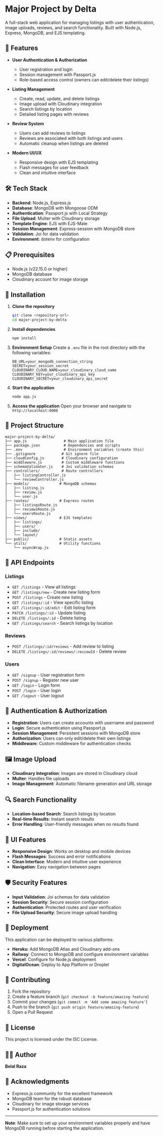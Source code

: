 # Major Project by Delta

A full-stack web application for managing listings with user authentication, image uploads, reviews, and search functionality. Built with Node.js, Express, MongoDB, and EJS templating.

## 🚀 Features

- **User Authentication & Authorization**
  - User registration and login
  - Session management with Passport.js
  - Role-based access control (owners can edit/delete their listings)

- **Listing Management**
  - Create, read, update, and delete listings
  - Image upload with Cloudinary integration
  - Search listings by location
  - Detailed listing pages with reviews

- **Review System**
  - Users can add reviews to listings
  - Reviews are associated with both listings and users
  - Automatic cleanup when listings are deleted

- **Modern UI/UX**
  - Responsive design with EJS templating
  - Flash messages for user feedback
  - Clean and intuitive interface

## 🛠️ Tech Stack

- **Backend**: Node.js, Express.js
- **Database**: MongoDB with Mongoose ODM
- **Authentication**: Passport.js with Local Strategy
- **File Upload**: Multer with Cloudinary storage
- **Template Engine**: EJS with EJS-Mate
- **Session Management**: Express-session with MongoDB store
- **Validation**: Joi for data validation
- **Environment**: dotenv for configuration

## 📋 Prerequisites

- Node.js (v22.15.0 or higher)
- MongoDB database
- Cloudinary account for image storage

## 🚀 Installation

1. **Clone the repository**
   ```bash
   git clone <repository-url>
   cd major-project-by-delta
   ```

2. **Install dependencies**
   ```bash
   npm install
   ```

3. **Environment Setup**
   Create a `.env` file in the root directory with the following variables:
   ```env
   DB_URL=your_mongodb_connection_string
   SECRET=your_session_secret
   CLOUDINARY_CLOUD_NAME=your_cloudinary_cloud_name
   CLOUDINARY_KEY=your_cloudinary_api_key
   CLOUDINARY_SECRET=your_cloudinary_api_secret
   ```

4. **Start the application**
   ```bash
   node app.js
   ```

5. **Access the application**
   Open your browser and navigate to `http://localhost:8000`

## 📁 Project Structure

```
major-project-by-delta/
├── app.js                 # Main application file
├── package.json           # Dependencies and scripts
├── .env                   # Environment variables (create this)
├── .gitignore            # Git ignore file
├── cloudConfig.js        # Cloudinary configuration
├── middleware.js         # Custom middleware functions
├── schemaValidater.js    # Joi validation schemas
├── controllers/          # Route controllers
│   ├── listingController.js
│   └── reviewController.js
├── models/              # MongoDB schemas
│   ├── listing.js
│   ├── review.js
│   └── user.js
├── routes/              # Express routes
│   ├── listingsRoute.js
│   ├── reviewsRoute.js
│   └── usersRoute.js
├── views/               # EJS templates
│   ├── listings/
│   ├── users/
│   ├── include/
│   └── layout/
├── public/              # Static assets
└── utils/               # Utility functions
    └── asyncWrap.js
```

## 🔧 API Endpoints

### Listings
- `GET /listings` - View all listings
- `GET /listings/new` - Create new listing form
- `POST /listings` - Create new listing
- `GET /listings/:id` - View specific listing
- `GET /listings/:id/edit` - Edit listing form
- `PATCH /listings/:id` - Update listing
- `DELETE /listings/:id` - Delete listing
- `GET /listings/search` - Search listings by location

### Reviews
- `POST /listings/:id/reviews` - Add review to listing
- `DELETE /listings/:id/reviews/:reviewId` - Delete review

### Users
- `GET /signup` - User registration form
- `POST /signup` - Register new user
- `GET /login` - Login form
- `POST /login` - User login
- `GET /logout` - User logout

## 🔐 Authentication & Authorization

- **Registration**: Users can create accounts with username and password
- **Login**: Secure authentication using Passport.js
- **Session Management**: Persistent sessions with MongoDB store
- **Authorization**: Users can only edit/delete their own listings
- **Middleware**: Custom middleware for authentication checks

## 🖼️ Image Upload

- **Cloudinary Integration**: Images are stored in Cloudinary cloud
- **Multer**: Handles file uploads
- **Image Management**: Automatic filename generation and URL storage

## 🔍 Search Functionality

- **Location-based Search**: Search listings by location
- **Real-time Results**: Instant search results
- **Error Handling**: User-friendly messages when no results found

## 🎨 UI Features

- **Responsive Design**: Works on desktop and mobile devices
- **Flash Messages**: Success and error notifications
- **Clean Interface**: Modern and intuitive user experience
- **Navigation**: Easy navigation between pages

## 🛡️ Security Features

- **Input Validation**: Joi schemas for data validation
- **Session Security**: Secure session configuration
- **Authentication**: Protected routes and user verification
- **File Upload Security**: Secure image upload handling

## 🚀 Deployment

This application can be deployed to various platforms:

- **Heroku**: Add MongoDB Atlas and Cloudinary add-ons
- **Railway**: Connect to MongoDB and configure environment variables
- **Vercel**: Configure for Node.js deployment
- **DigitalOcean**: Deploy to App Platform or Droplet

## 🤝 Contributing

1. Fork the repository
2. Create a feature branch (`git checkout -b feature/amazing-feature`)
3. Commit your changes (`git commit -m 'Add some amazing feature'`)
4. Push to the branch (`git push origin feature/amazing-feature`)
5. Open a Pull Request

## 📝 License

This project is licensed under the ISC License.

## 👨‍💻 Author

**Belal Raza**

## 🙏 Acknowledgments

- Express.js community for the excellent framework
- MongoDB team for the robust database
- Cloudinary for image storage services
- Passport.js for authentication solutions

---

**Note**: Make sure to set up your environment variables properly and have MongoDB running before starting the application. 